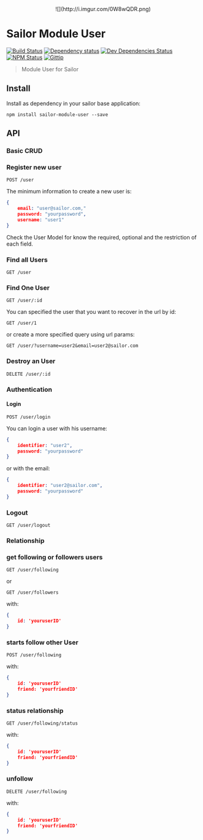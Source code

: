 <center>![](http://i.imgur.com/0W8wQDR.png)</center>

# Sailor Module User

[![Build Status](http://img.shields.io/travis/sailorjs/sailor-module-user/master.svg?style=flat)](https://travis-ci.org/sailorjs/sailor-module-user)
[![Dependency status](http://img.shields.io/david/sailorjs/sailor-module-user.svg?style=flat)](https://david-dm.org/Kikobeats/sailor-module-user)
[![Dev Dependencies Status](http://img.shields.io/david/dev/sailorjs/sailor-module-user.svg?style=flat)](https://david-dm.org/Kikobeats/sailor-module-user#info=devDependencies)
[![NPM Status](http://img.shields.io/npm/dm/sailor-module-user.svg?style=flat)](https://www.npmjs.org/package/sailor-module-user)
[![Gittip](http://img.shields.io/gittip/Kikobeats.svg?style=flat)](https://www.gittip.com/Kikobeats/)

> Module User for Sailor

## Install

Install as dependency in your sailor base application:

```
npm install sailor-module-user --save
```



## API

### Basic CRUD

### Register new user

```
POST /user
```

The minimum information to create a new user is:

```json
{
	email: "user@sailor.com,"
	password: "yourpassword",
	username: "user1"
}
```

Check the User Model for know the required, optional and the restriction of each field.

### Find all Users

```
GET /user
```

### Find One User

```
GET /user/:id
```

You can specified the user that you want to recover in the url by id:

```
GET /user/1
```

or create a more specified query using url params:

```
GET /user/?username=user2&email=user2@sailor.com
```

### Destroy an User

```
DELETE /user/:id
```

### Authentication

#### Login 

```
POST /user/login
```

You can login a user with his username:

```json
{
	identifier: "user2",
	password: "yourpassword"
}
```


or with the email:


```json
{
	identifier: "user2@sailor.com",
	password: "yourpassword"
}
```

### Logout

```
GET /user/logout
```


### Relationship


### get following or followers users

```
GET /user/following
```

or

```
GET /user/followers
```

with:

```json
{
	id: 'youruserID'}
```

### starts follow other User

```
POST /user/following
```

with:

```json
{
	id: 'youruserID'
	friend: 'yourfriendID'}
```

### status relationship

```
GET /user/following/status
```

with:

```json
{
	id: 'youruserID'
	friend: 'yourfriendID'}
```

### unfollow

```
DELETE /user/following
```

with:

```json
{
	id: 'youruserID'
	friend: 'yourfriendID'}
```